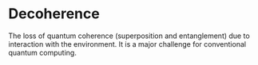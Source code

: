 # Decoherence

The loss of quantum coherence (superposition and entanglement) due to interaction with the environment. It is a major challenge for conventional quantum computing.